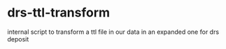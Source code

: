 # drs-ttl-transform 
internal script to transform a ttl file in our data in an expanded one for drs deposit
